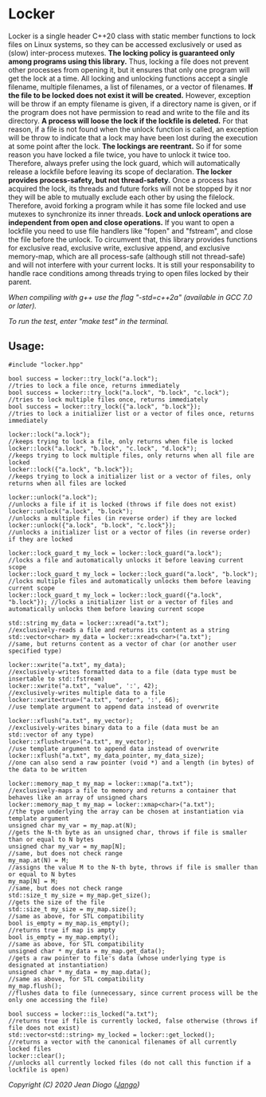 # Locker

Locker is a single header C++20 class with static member functions to lock files on Linux systems, so they can be accessed exclusively or used as (slow) inter-process mutexes. **The locking policy is guaranteed only among programs using this library.** Thus, locking a file does not prevent other processes from opening it, but it ensures that only one program will get the lock at a time. All locking and unlocking functions accept a single filename, multiple filenames, a list of filenames, or a vector of filenames. **If the file to be locked does not exist it will be created.** However, exception will be throw if an empty filename is given, if a directory name is given, or if the program does not have permission to read and write to the file and its directory. **A process will loose the lock if the lockfile is deleted.** For that reason, if a file is not found when the unlock function is called, an exception will be throw to indicate that a lock may have been lost during the execution at some point after the lock. **The lockings are reentrant.** So if for some reason you have locked a file twice, you have to unlock it twice too. Therefore, always prefer using the lock guard, which will automatically release a lockfile before leaving its scope of declaration. **The locker provides process-safety, but not thread-safety.** Once a process has acquired the lock, its threads and future forks will not be stopped by it nor they will be able to mutually exclude each other by using the filelock. Therefore, avoid forking a program while it has some file locked and use mutexes to synchronize its inner threads. **Lock and unlock operations are independent from open and close operations.** If you want to open a lockfile you need to use file handlers like "fopen" and "fstream", and close the file before the unlock. To circumvent that, this library provides functions for exclusive read, exclusive write, exclusive append, and exclusive memory-map, which are all process-safe (although still not thread-safe) and will not interfere with your current locks. It is still your responsability to handle race conditions among threads trying to open files locked by their parent.

*When compiling with g++ use the flag "-std=c++2a" (available in GCC 7.0 or later).*

*To run the test, enter "make test" in the terminal.*

## Usage:

	#include "locker.hpp"
	
	bool success = locker::try_lock("a.lock");                               //tries to lock a file once, returns immediately
	bool success = locker::try_lock("a.lock", "b.lock", "c.lock");           //tries to lock multiple files once, returns immediately
	bool success = locker::try_lock({"a.lock", "b.lock"});                   //tries to lock a initializer list or a vector of files once, returns immediately
	
	locker::lock("a.lock");                                                  //keeps trying to lock a file, only returns when file is locked
	locker::lock("a.lock", "b.lock", "c.lock", "d.lock");                    //keeps trying to lock multiple files, only returns when all file are locked
	locker::lock({"a.lock", "b.lock"});                                      //keeps trying to lock a initializer list or a vector of files, only returns when all files are locked
	
	locker::unlock("a.lock");                                                //unlocks a file if it is locked (throws if file does not exist)
	locker::unlock("a.lock", "b.lock");                                      //unlocks a multiple files (in reverse order) if they are locked
	locker::unlock({"a.lock", "b.lock", "c.lock"});                          //unlocks a initializer list or a vector of files (in reverse order) if they are locked
	
	locker::lock_guard_t my_lock = locker::lock_guard("a.lock");             //locks a file and automatically unlocks it before leaving current scope
	locker::lock_guard_t my_lock = locker::lock_guard("a.lock", "b.lock");   //locks multiple files and automatically unlocks them before leaving current scope
	locker::lock_guard_t my_lock = locker::lock_guard({"a.lock", "b.lock"}); //locks a initializer list or a vector of files and automatically unlocks them before leaving current scope
	
	std::string my_data = locker::xread("a.txt");                            //exclusively-reads a file and returns its content as a string
	std::vector<char> my_data = locker::xread<char>("a.txt");                //same, but returns content as a vector of char (or another user specified type)
	
	locker::xwrite("a.txt", my_data);                                        //exclusively-writes formatted data to a file (data type must be insertable to std::fstream)
	locker::xwrite("a.txt", "value", ':', 42);                               //exclusively-writes multiple data to a file
	locker::xwrite<true>("a.txt", "order", ':', 66);                         //use template argument to append data instead of overwrite
	
	locker::xflush("a.txt", my_vector);                                      //exclusively-writes binary data to a file (data must be an std::vector of any type)
	locker::xflush<true>("a.txt", my_vector);                                //use template argument to append data instead of overwrite
	locker::xflush("a.txt", my_data_pointer, my_data_size);                  //one can also send a raw pointer (void *) and a length (in bytes) of the data to be written
	
	locker::memory_map_t my_map = locker::xmap("a.txt");                     //exclusively-maps a file to memory and returns a container that behaves like an array of unsigned chars
	locker::memory_map_t my_map = locker::xmap<char>("a.txt");               //the type underlying the array can be chosen at instantiation via template argument
	unsigned char my_var = my_map.at(N);                                     //gets the N-th byte as an unsigned char, throws if file is smaller than or equal to N bytes
	unsigned char my_var = my_map[N];                                        //same, but does not check range
	my_map.at(N) = M;                                                        //assigns the value M to the N-th byte, throws if file is smaller than or equal to N bytes
	my_map[N] = M;                                                           //same, but does not check range
	std::size_t my_size = my_map.get_size();                                 //gets the size of the file
	std::size_t my_size = my_map.size();                                     //same as above, for STL compatibility
	bool is_empty = my_map.is_empty();                                       //returns true if map is ampty
	bool is_empty = my_map.empty();                                          //same as above, for STL compatibility
	unsigned char * my_data = my_map.get_data();                             //gets a raw pointer to file's data (whose underlying type is designated at instantiation)
	unsigned char * my_data = my_map.data();                                 //same as above, for STL compatibility
	my_map.flush();                                                          //flushes data to file (unnecessary, since current process will be the only one accessing the file)
	
	bool success = locker::is_locked("a.txt");                               //returns true if file is currently locked, false otherwise (throws if file does not exist)
	std::vector<std::string> my_locked = locker::get_locked();               //returns a vector with the canonical filenames of all currently locked files
	locker::clear();                                                         //unlocks all currently locked files (do not call this function if a lockfile is open)

*Copyright (C) 2020 Jean Diogo ([Jango](mailto:jeandiogo@gmail.com))*
